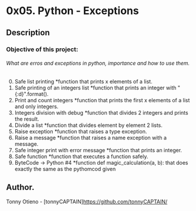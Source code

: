# 0x05. Python - Exceptions

## Description

### Objective of this project:

###### What are erros and exceptions in python, importance and how to use them.

0. Safe list printing
*function that prints x elements of a list.
1. Safe printing of an integers list
*function that prints an integer with "{:d}".format().
2. Print and count integers
*function that prints the first x elements of a list and only integers.
3. Integers division with debug
*function that divides 2 integers and prints the result.
4. Divide a list
*function that divides element by element 2 lists.
5. Raise exception
*function that raises a type exception.
6. Raise a message
*function that raises a name exception with a message.
7. Safe integer print with error message
*function that prints an integer.
8. Safe function
*function that executes a function safely.
9. ByteCode -> Python #4
*function def magic_calculation(a, b): that does exactly the same as the pythomcod given

## Author.
Tonny Otieno - [tonnyCAPTAIN]https://github.com/tonnyCAPTAIN/
